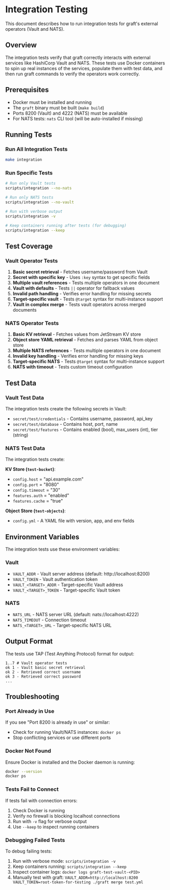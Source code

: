 # Integration Testing

This document describes how to run integration tests for graft's external operators (Vault and NATS).

## Overview

The integration tests verify that graft correctly interacts with external services like HashiCorp Vault and NATS. These tests use Docker containers to spin up real instances of the services, populate them with test data, and then run graft commands to verify the operators work correctly.

## Prerequisites

- Docker must be installed and running
- The `graft` binary must be built (`make build`)
- Ports 8200 (Vault) and 4222 (NATS) must be available
- For NATS tests: `nats` CLI tool (will be auto-installed if missing)

## Running Tests

### Run All Integration Tests

```bash
make integration
```

### Run Specific Tests

```bash
# Run only Vault tests
scripts/integration --no-nats

# Run only NATS tests  
scripts/integration --no-vault

# Run with verbose output
scripts/integration -v

# Keep containers running after tests (for debugging)
scripts/integration --keep
```

## Test Coverage

### Vault Operator Tests

1. **Basic secret retrieval** - Fetches username/password from Vault
2. **Secret with specific key** - Uses `:key` syntax to get specific fields
3. **Multiple vault references** - Tests multiple operators in one document
4. **Vault with defaults** - Tests `||` operator for fallback values
5. **Invalid path handling** - Verifies error handling for missing secrets
6. **Target-specific vault** - Tests `@target` syntax for multi-instance support
7. **Vault in complex merge** - Tests vault operators across merged documents

### NATS Operator Tests

1. **Basic KV retrieval** - Fetches values from JetStream KV store
2. **Object store YAML retrieval** - Fetches and parses YAML from object store
3. **Multiple NATS references** - Tests multiple operators in one document
4. **Invalid key handling** - Verifies error handling for missing keys
5. **Target-specific NATS** - Tests `@target` syntax for multi-instance support
6. **NATS with timeout** - Tests custom timeout configuration

## Test Data

### Vault Test Data

The integration tests create the following secrets in Vault:

- `secret/test/credentials` - Contains username, password, api_key
- `secret/test/database` - Contains host, port, name
- `secret/test/features` - Contains enabled (bool), max_users (int), tier (string)

### NATS Test Data

The integration tests create:

**KV Store (`test-bucket`)**:
- `config.host` = "api.example.com"
- `config.port` = "8080"
- `config.timeout` = "30"
- `features.auth` = "enabled"
- `features.cache` = "true"

**Object Store (`test-objects`)**:
- `config.yml` - A YAML file with version, app, and env fields

## Environment Variables

The integration tests use these environment variables:

### Vault
- `VAULT_ADDR` - Vault server address (default: http://localhost:8200)
- `VAULT_TOKEN` - Vault authentication token
- `VAULT_<TARGET>_ADDR` - Target-specific Vault address
- `VAULT_<TARGET>_TOKEN` - Target-specific Vault token

### NATS
- `NATS_URL` - NATS server URL (default: nats://localhost:4222)
- `NATS_TIMEOUT` - Connection timeout
- `NATS_<TARGET>_URL` - Target-specific NATS URL

## Output Format

The tests use TAP (Test Anything Protocol) format for output:

```
1..7 # Vault operator tests
ok 1 - Vault basic secret retrieval
ok 2 - Retrieved correct username
ok 3 - Retrieved correct password
...
```

## Troubleshooting

### Port Already in Use

If you see "Port 8200 is already in use" or similar:
- Check for running Vault/NATS instances: `docker ps`
- Stop conflicting services or use different ports

### Docker Not Found

Ensure Docker is installed and the Docker daemon is running:
```bash
docker --version
docker ps
```

### Tests Fail to Connect

If tests fail with connection errors:
1. Check Docker is running
2. Verify no firewall is blocking localhost connections
3. Run with `-v` flag for verbose output
4. Use `--keep` to inspect running containers

### Debugging Failed Tests

To debug failing tests:
1. Run with verbose mode: `scripts/integration -v`
2. Keep containers running: `scripts/integration --keep`
3. Inspect container logs: `docker logs graft-test-vault-<PID>`
4. Manually test with graft: `VAULT_ADDR=http://localhost:8200 VAULT_TOKEN=root-token-for-testing ./graft merge test.yml`